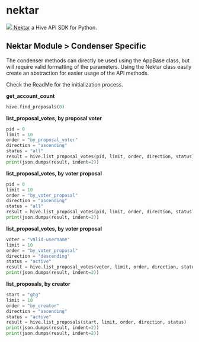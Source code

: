 # nektar
[![](https://images.hive.blog/20x20/https://images.ecency.com/DQmQBYsZc8G6awKZcVbonRsJBUWJ1HTZy3WuTaMXvBreyhj/4511507.png) Nektar](#) a Hive API SDK for Python.

## Nektar Module > Condenser Specific
The condenser methods can directly be used using the AppBase class, but will require valid formatting of the parameters. Using the Nektar class easily create an abstraction for easier usage of the API methods.

Check the ReadMe for the initialization process.

**get_account_count**
```python
hive.find_proposals(0)
```

**list_proposal_votes, by proposal voter**
```python
pid = 0
limit = 10
order = "by_proposal_voter"
direction = "ascending"
status = "all"
result = hive.list_proposal_votes(pid, limit, order, direction, status)
print(json.dumps(result, indent=2))
```

**list_proposal_votes, by voter proposal**
```python
pid = 0
limit = 10
order = "by_voter_proposal"
direction = "ascending"
status = "all"
result = hive.list_proposal_votes(pid, limit, order, direction, status)
print(json.dumps(result, indent=2))
```

**list_proposal_votes, by voter proposal**
```python
voter = "valid-username"
limit = 10
order = "by_voter_proposal"
direction = "descending"
status = "active"
result = hive.list_proposal_votes(voter, limit, order, direction, status)
print(json.dumps(result, indent=2))
```

**list_proposals, by creator**
```python
start = "gtg"
limit = 10
order = "by_creator"
direction = "ascending"
status = "active"
result = hive.list_proposals(start, limit, order, direction, status)
print(json.dumps(result, indent=2))
print(json.dumps(result, indent=2))
```